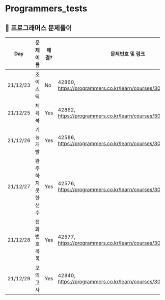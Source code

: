# Programmers_tests
##  🍎 프로그래머스 문제풀이

|   Day  | 문제이름 | 해결? |문제번호 및 링크 |
| ------ | -- | -- |----------- |
| 21/12/23 | 조이스틱 | No | 42860, https://programmers.co.kr/learn/courses/30/lessons/42860 |
| 21/12/25 | 체육복 | Yes | 42862, https://programmers.co.kr/learn/courses/30/lessons/42862 |
| 21/12/26 | 기능개발 | Yes | 42586, https://programmers.co.kr/learn/courses/30/lessons/42586 |
| 21/12/27 | 완주하지 못한 선수 | Yes | 42576, https://programmers.co.kr/learn/courses/30/lessons/42576 |
| 21/12/28 | 전화번호목록 | Yes | 42577, https://programmers.co.kr/learn/courses/30/lessons/42577 |
| 21/12/29 | 모의고사 | Yes | 42840, https://programmers.co.kr/learn/courses/30/lessons/42840 |
